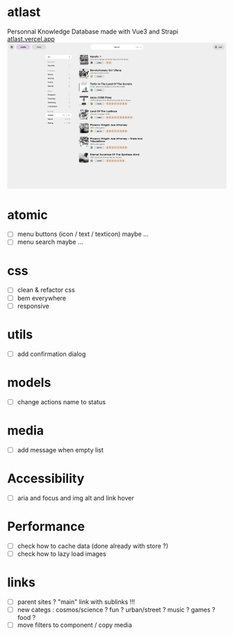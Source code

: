 # atlast
Personnal Knowledge Database made with Vue3 and Strapi
[atlast.vercel.app](https://atlast.vercel.app)
![atlast preview](atlast2.png?raw=true "Atlast preview")

# atomic
- [ ] menu buttons (icon / text / texticon) maybe ...
- [ ] menu search maybe ...

# css
- [ ] clean & refactor css
- [ ] bem everywhere
- [ ] responsive

# utils
- [ ] add confirmation dialog

# models
- [ ] change actions name to status

# media
- [ ] add message when empty list

# Accessibility
- [ ] aria and focus and img alt and link hover

# Performance
- [ ] check how to cache data (done already with store ?)
- [ ] check how to lazy load images

# links
- [ ] parent sites ? "main" link with sublinks !!!
- [ ] new categs : cosmos/science ? fun ? urban/street ? music ? games ? food ?
- [ ] move filters to component / copy media
